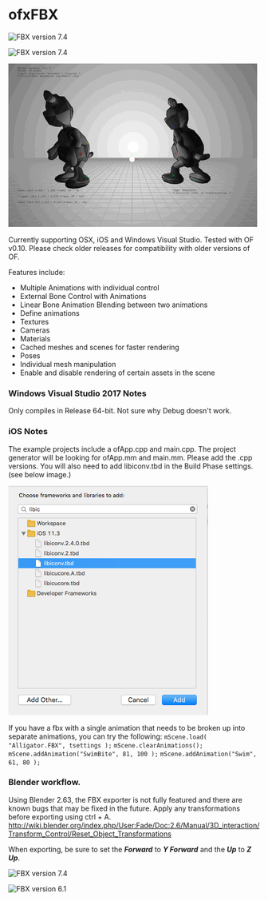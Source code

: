 # ofxFBX

![FBX version 7.4](ReadMeImages/fbxAnim.gif)

![FBX version 7.4](ReadMeImages/fbxout.gif)

![FBX version 7.4](ReadMeImages/teddy.mov.gif)

Currently supporting OSX, iOS and Windows Visual Studio. Tested with OF v0.10. Please check older releases for compatibility with older versions of OF.

Features include:
* Multiple Animations with individual control
* External Bone Control with Animations
* Linear Bone Animation Blending between two animations
* Define animations
* Textures
* Cameras
* Materials
* Cached meshes and scenes for faster rendering
* Poses
* Individual mesh manipulation
* Enable and disable rendering of certain assets in the scene

### Windows Visual Studio 2017 Notes
Only compiles in Release 64-bit. Not sure why Debug doesn't work. 

### iOS Notes
The example projects include a ofApp.cpp and main.cpp. The project generator will be looking for ofApp.mm and main.mm. Please add the .cpp versions. You will also need to add libiconv.tbd in the Build Phase settings. (see below image.)

![libiconv](ReadMeImages/libiconv.png)

If you have a fbx with a single animation that needs to be broken up into separate animations, you can try the following:
`mScene.load( "Alligator.FBX", tsettings );`
`mScene.clearAnimations();`
`mScene.addAnimation("SwimBite", 81, 100 );`
`mScene.addAnimation("Swim", 61, 80 );`

### Blender workflow. 
Using Blender 2.63, the FBX exporter is not fully featured and there are known bugs that may be fixed in the future.
Apply any transformations before exporting using ctrl + A. http://wiki.blender.org/index.php/User:Fade/Doc:2.6/Manual/3D_interaction/Transform_Control/Reset_Object_Transformations

When exporting, be sure to set the **_Forward_** to **_Y Forward_** and the **_Up_** to **_Z Up_**.

![FBX version 7.4](https://github.com/NickHardeman/ofxFBX/blob/master/ReadMeImages/Screen%20Shot%202014-09-18%20at%2011.09.05%20PM.png)

![FBX version 6.1](https://github.com/NickHardeman/ofxFBX/blob/master/ReadMeImages/Screen%20Shot%202014-09-19%20at%204.05.06%20PM.png)
